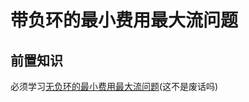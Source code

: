 # 带负环的最小费用最大流问题

## 前置知识

必须学习[无负环的最小费用最大流问题](https://www.luogu.com.cn/blog/Wild-Donkey/zui-xiao-fei-yong-zui-tai-liu-er-fen-da-an-bushi)(这不是废话吗)

## 
